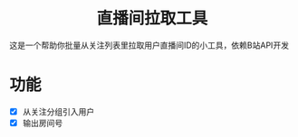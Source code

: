 <h1 align="center">直播间拉取工具</h1>
这是一个帮助你批量从关注列表里拉取用户直播间ID的小工具，依赖B站API开发

# 功能

- [x] 从关注分组引入用户
- [x] 输出房间号
